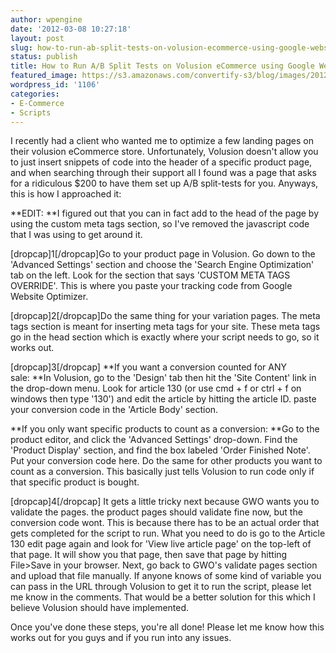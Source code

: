 ```yaml
---
author: wpengine
date: '2012-03-08 10:27:18'
layout: post
slug: how-to-run-ab-split-tests-on-volusion-ecommerce-using-google-website-optimizer-2
status: publish
title: How to Run A/B Split Tests on Volusion eCommerce using Google Website Optimizer
featured_image: https://s3.amazonaws.com/convertify-s3/blog/images/2012/03/volusionshiny.jpg
wordpress_id: '1106'
categories:
- E-Commerce
- Scripts
---
```


I recently had a client who wanted me to optimize a few landing pages on their volusion eCommerce store. Unfortunately, Volusion doesn't allow you to just insert snippets of code into the header of a specific product page, and when searching through their support all I found was a page that asks for a ridiculous $200 to have them set up A/B split-tests for you. Anyways, this is how I approached it:  
  
**EDIT: **I figured out that you can in fact add to the head of the page by using the custom meta tags section, so I've removed the javascript code that I was using to get around it.  
  
[dropcap]1[/dropcap]Go to your product page in Volusion. Go down to the 'Advanced Settings' section and choose the 'Search Engine Optimization' tab on the left. Look for the section that says 'CUSTOM META TAGS OVERRIDE'. This is where you paste your tracking code from Google Website Optimizer.  
  
[dropcap]2[/dropcap]Do the same thing for your variation pages. The meta tags section is meant for inserting meta tags for your site. These meta tags go in the head section which is exactly where your script needs to go, so it works out.  
  
[dropcap]3[/dropcap] **If you want a conversion counted for ANY sale: **In Volusion, go to the 'Design' tab then hit the 'Site Content' link in the drop-down menu. Look for article 130 (or use cmd + f or ctrl + f on windows then type '130') and edit the article by hitting the article ID. paste your conversion code in the 'Article Body' section.  
  
**If you only want specific products to count as a conversion: **Go to the product editor, and click the 'Advanced Settings' drop-down. Find the 'Product Display' section, and find the box labeled 'Order Finished Note'. Put your conversion code here. Do the same for other products you want to count as a conversion. This basically just tells Volusion to run code only if that specific product is bought.  
  
[dropcap]4[/dropcap] It gets a little tricky next because GWO wants you to validate the pages. the product pages should validate fine now, but the conversion code wont. This is because there has to be an actual order that gets completed for the script to run. What you need to do is go to the Article 130 edit page again and look for 'View live article page' on the top-left of that page. It will show you that page, then save that page by hitting File>Save in your browser. Next, go back to GWO's validate pages section and upload that file manually. If anyone knows of some kind of variable you can pass in the URL through Volusion to get it to run the script, please let me know in the comments. That would be a better solution for this which I believe Volusion should have implemented.  
  
Once you've done these steps, you're all done! Please let me know how this works out for you guys and if you run into any issues.
